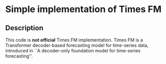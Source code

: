 # Simple implementation of Times FM
## Description
This code is **not official** Times FM implementation.
Times FM is a Transformer decoder-based forecasting model for time-series data, introduced in ``A decoder-only foundation model for time-series forecasting''.
